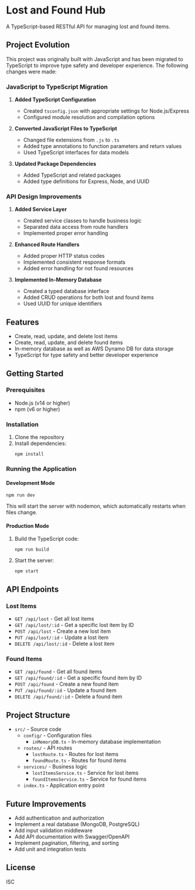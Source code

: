 # Lost and Found Hub

A TypeScript-based RESTful API for managing lost and found items.

## Project Evolution

This project was originally built with JavaScript and has been migrated to TypeScript to improve type safety and developer experience. The following changes were made:

### JavaScript to TypeScript Migration

1. **Added TypeScript Configuration**
   - Created `tsconfig.json` with appropriate settings for Node.js/Express
   - Configured module resolution and compilation options

2. **Converted JavaScript Files to TypeScript**
   - Changed file extensions from `.js` to `.ts`
   - Added type annotations to function parameters and return values
   - Used TypeScript interfaces for data models

3. **Updated Package Dependencies**
   - Added TypeScript and related packages
   - Added type definitions for Express, Node, and UUID

### API Design Improvements

1. **Added Service Layer**
   - Created service classes to handle business logic
   - Separated data access from route handlers
   - Implemented proper error handling

2. **Enhanced Route Handlers**
   - Added proper HTTP status codes
   - Implemented consistent response formats
   - Added error handling for not found resources

3. **Implemented In-Memory Database**
   - Created a typed database interface
   - Added CRUD operations for both lost and found items
   - Used UUID for unique identifiers

## Features

- Create, read, update, and delete lost items
- Create, read, update, and delete found items
- In-memory database as well as AWS Dynamo DB for data storage
- TypeScript for type safety and better developer experience

## Getting Started

### Prerequisites

- Node.js (v14 or higher)
- npm (v6 or higher)

### Installation

1. Clone the repository
2. Install dependencies:
   ```
   npm install
   ```

### Running the Application

#### Development Mode

```
npm run dev
```

This will start the server with nodemon, which automatically restarts when files change.

#### Production Mode

1. Build the TypeScript code:
   ```
   npm run build
   ```

2. Start the server:
   ```
   npm start
   ```

## API Endpoints

### Lost Items

- `GET /api/lost` - Get all lost items
- `GET /api/lost/:id` - Get a specific lost item by ID
- `POST /api/lost` - Create a new lost item
- `PUT /api/lost/:id` - Update a lost item
- `DELETE /api/lost/:id` - Delete a lost item

### Found Items

- `GET /api/found` - Get all found items
- `GET /api/found/:id` - Get a specific found item by ID
- `POST /api/found` - Create a new found item
- `PUT /api/found/:id` - Update a found item
- `DELETE /api/found/:id` - Delete a found item

## Project Structure

- `src/` - Source code
  - `config/` - Configuration files
    - `inMemoryDB.ts` - In-memory database implementation
  - `routes/` - API routes
    - `lostRoute.ts` - Routes for lost items
    - `foundRoute.ts` - Routes for found items
  - `services/` - Business logic
    - `lostItemsService.ts` - Service for lost items
    - `foundItemsService.ts` - Service for found items
  - `index.ts` - Application entry point

## Future Improvements

- Add authentication and authorization
- Implement a real database (MongoDB, PostgreSQL)
- Add input validation middleware
- Add API documentation with Swagger/OpenAPI
- Implement pagination, filtering, and sorting
- Add unit and integration tests

## License

ISC

